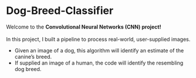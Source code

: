 # Dog-Breed-Classifier

Welcome to the __Convolutional Neural Networks (CNN) project!__
<br><br>
In this project, I built a pipeline to process real-world, user-supplied images. 
* Given an image of a dog, this algorithm will identify an estimate of the canine’s breed. 
* If supplied an image of a human, the code will identify the resembling dog breed.
